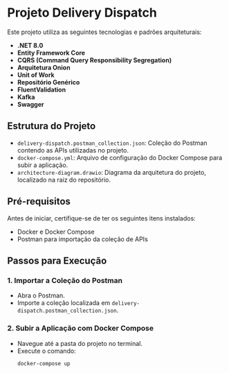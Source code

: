 # Projeto Delivery Dispatch

Este projeto utiliza as seguintes tecnologias e padrões arquiteturais:

- **.NET 8.0**
- **Entity Framework Core**
- **CQRS (Command Query Responsibility Segregation)**
- **Arquitetura Onion**
- **Unit of Work**
- **Repositório Genérico**
- **FluentValidation**
- **Kafka**
- **Swagger**

## Estrutura do Projeto

- `delivery-dispatch.postman_collection.json`: Coleção do Postman contendo as APIs utilizadas no projeto.
- `docker-compose.yml`: Arquivo de configuração do Docker Compose para subir a aplicação.
- `architecture-diagram.drawio`: Diagrama da arquitetura do projeto, localizado na raiz do repositório.

## Pré-requisitos

Antes de iniciar, certifique-se de ter os seguintes itens instalados:

- Docker e Docker Compose
- Postman para importação da coleção de APIs

## Passos para Execução

### 1. Importar a Coleção do Postman

- Abra o Postman.
- Importe a coleção localizada em `delivery-dispatch.postman_collection.json`.

### 2. Subir a Aplicação com Docker Compose

- Navegue até a pasta do projeto no terminal.
- Execute o comando:
  ```sh
  docker-compose up
